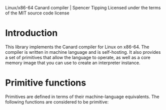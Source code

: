Linux/x86-64 Canard compiler | Spencer Tipping
Licensed under the terms of the MIT source code license

# Introduction

This library implements the Canard compiler for Linux on x86-64. The compiler is written in machine language and is self-hosting. It also provides a set of primitives that allow the language
to operate, as well as a core memory image that you can use to create an interpreter instance.

# Primitive functions

Primitives are defined in terms of their machine-language equivalents. The following functions are considered to be primitive:
